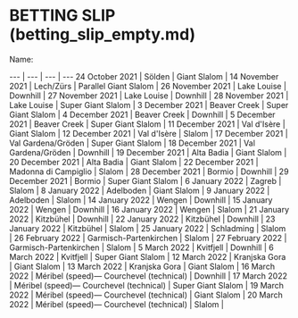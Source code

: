 # BETTING SLIP (betting_slip_empty.md)

Name:

 --- | --- | --- | --- 
24 October 2021 | Sölden | Giant Slalom | 
14 November 2021 | Lech/Zürs | Parallel Giant Slalom | 
26 November 2021 | Lake Louise | Downhill | 
27 November 2021 | Lake Louise | Downhill | 
28 November 2021 | Lake Louise | Super Giant Slalom | 
3 December 2021 | Beaver Creek | Super Giant Slalom | 
4 December 2021 | Beaver Creek | Downhill | 
5 December 2021 | Beaver Creek | Super Giant Slalom | 
11 December 2021 | Val d'Isère | Giant Slalom | 
12 December 2021 | Val d'Isère | Slalom | 
17 December 2021 | Val Gardena/Gröden | Super Giant Slalom | 
18 December 2021 | Val Gardena/Gröden | Downhill | 
19 December 2021 | Alta Badia | Giant Slalom | 
20 December 2021 | Alta Badia | Giant Slalom | 
22 December 2021 | Madonna di Campiglio | Slalom | 
28 December 2021 | Bormio | Downhill | 
29 December 2021 | Bormio | Super Giant Slalom | 
6 January 2022 | Zagreb | Slalom | 
8 January 2022 | Adelboden | Giant Slalom | 
9 January 2022 | Adelboden | Slalom | 
14 January 2022 | Wengen | Downhill | 
15 January 2022 | Wengen | Downhill | 
16 January 2022 | Wengen | Slalom | 
21 January 2022 | Kitzbühel | Downhill | 
22 January 2022 | Kitzbühel | Downhill | 
23 January 2022 | Kitzbühel | Slalom | 
25 January 2022 | Schladming | Slalom | 
26 February 2022 | Garmisch-Partenkirchen | Slalom | 
27 February 2022 | Garmisch-Partenkirchen | Slalom | 
5 March 2022 | Kvitfjell | Downhill | 
6 March 2022 | Kvitfjell | Super Giant Slalom | 
12 March 2022 | Kranjska Gora | Giant Slalom | 
13 March 2022 | Kranjska Gora | Giant Slalom | 
16 March 2022 | Méribel (speed)— Courchevel (technical) | Downhill | 
17 March 2022 | Méribel (speed)— Courchevel (technical) | Super Giant Slalom | 
19 March 2022 | Méribel (speed)— Courchevel (technical) | Giant Slalom | 
20 March 2022 | Méribel (speed)— Courchevel (technical) | Slalom | 
